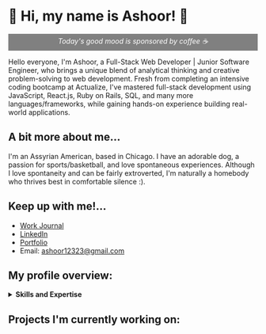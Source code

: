 # 🌱 Hi, my name is Ashoor! 🌱

<!-- This is the gray bar for mood -->
<p style="background-color:gray; color:white; font-style:italic; padding:5px 10px; margin: 0; text-align:center;">Today's good mood is sponsored by coffee ☕️</p>

Hello everyone, I'm Ashoor, a Full-Stack Web Developer | Junior Software Engineer, who brings a unique blend of analytical thinking and creative problem-solving to web development. Fresh from completing an intensive coding bootcamp at Actualize, I've mastered full-stack development using JavaScript, React.js, Ruby on Rails, SQL, and many more languages/frameworks, while gaining hands-on experience building real-world applications.

## A bit more about me...

I'm an Assyrian American, based in Chicago. I have an adorable dog, a passion for sports/basketball, and love spontaneous experiences. Although I love spontaneity and can be fairly extroverted, I'm naturally a homebody who thrives best in comfortable silence :).

## Keep up with me!...

- [Work Journal](https://gist.github.com/ashoordoushow/c9c0e022aee893c58fbb795776773f8c)
- [LinkedIn](https://www.linkedin.com/in/ashoordoushow/)
- [Portfolio](your-portfolio-link-here)
- Email: [ashoor12323@gmail.com](mailto:ashoor12323@gmail.com)

## My profile overview:

<details>
  <summary><strong>Skills and Expertise</strong></summary>
  
  1. **Languages / Frameworks**: Ruby on Rails, JavaScript, React, Vue.js, Node.js, Flask, Bootstrap, Python, HTML5/CSS, REST  
  2. **Data**: Microsoft SQL, PostgreSQL, MySQL  
  3. **Applications**: GitHub, Visual Studio Code, Git, Office 365, Webpack, Babel  
  4. **Systems**: Windows, Linux, macOS  
  5. **Methodologies**: Test-Driven Development, Pair Programming, API Development  

</details>


## Projects I'm currently working on:
